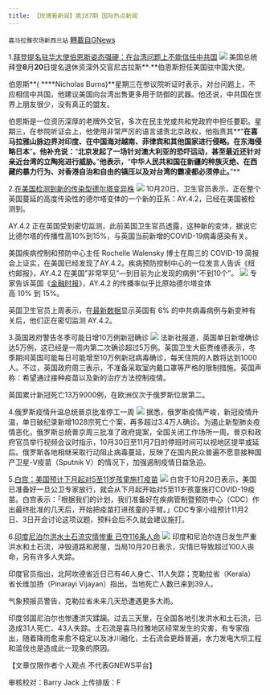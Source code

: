 ```yaml
---
title: 【玫瑰看新闻】第187期 国际热点新闻
---
```

`喜马拉雅农场新西兰站` [轉載自GNews](https://gnews.org/zh-hans/1607669/)

1.[拜登提名驻华大使伯恩斯姿态强硬：在台湾问题上不能信任中共国](https://www.rfi.fr/cn/%E4%B8%AD%E5%9B%BD/20211020-%E6%8B%9C%E7%99%BB%E6%8F%90%E5%90%8D%E9%A9%BB%E5%8D%8E%E5%A4%A7%E4%BD%BF%E4%BC%AF%E6%81%A9%E6%96%AF%E5%A7%BF%E6%80%81%E5%BC%BA%E7%A1%AC-%E5%9C%A8%E5%8F%B0%E6%B9%BE%E9%97%AE%E9%A2%98%E4%B8%8A%E4%B8%8D%E8%83%BD%E4%BF%A1%E4%BB%BB%E4%B8%AD%E5%9B%BD)
![](https://assets.gnews.org/wp-content/uploads/2021/10/图片-1-8.jpg)
美国总统拜登**8**月**20**日提名退休资深外交官尼古拉斯**·**伯恩斯担任美国驻中国大使。

伯恩斯**( ****Nicholas Burns)**星期三在参议院听证时表示，对台问题上，不应相信中共国，他建议美国向台湾出售更多用于防御的武器。他还说，中共国在世界上朋友很少，没有真正的盟友。

伯恩斯是一位资历深厚的老牌外交官，多次在民主党或共和党政府中担任要职。星期三，在参院听证会上，他使用非常严厉的语言谴责北京政权，他指责其**“**在喜马拉雅山脉边界对印度、在中国海对越南、菲律宾和其他国家进行侵略。在东海侵略日本**”**。他补充说：**“**北京发起了一场针对澳大利亚的恐吓运动，甚至最近还针对亲近台湾的立陶宛进行威胁。**”**他表示，**“**中华人民共和国在新疆的种族灭绝、在西藏的暴力行为、对香港自治和自由的镇压以及对台湾的霸凌都必须停止。**”**

2.[在美国检测到新的传染型德尔塔变异株](https://nypost.com/2021/10/20/covid-19-new-strain-of-delta-variant-detected-in-the-us/)
![](https://assets.gnews.org/wp-content/uploads/2021/10/图片-2-4.jpg)
10月20日，卫生官员表示，正在整个英国蔓延的高度传染性的德尔塔变体的一个新的亚系：AY.4.2，已经在美国被检测到。

AY.4.2 正在英国受到密切监测，此前英国卫生官员透露，这种新的变体，据说它比德尔塔的传播性高10%到15%，与英国当前新增的COVID-19病毒感染有关。

美国疾病控制和预防中心主任 Rochelle Walensky 博士在周三的 COVID-19 简报会上证实，在美国已经发现了AY.4.2。疾病预防控制中心的一位发言人告诉《纽约邮报》，AY.4.2 在美国”非常罕见”—到目前为止发现的病例“不到10个”。
![](https://assets.gnews.org/wp-content/uploads/2021/10/图片-3-3.jpg)
专家告诉英国《[金融时报](https://www.ft.com/content/f1ec9d5d-9e02-4cc4-95e7-1dcbb1844d43)》，AY.4.2 的传播率似乎比原始德尔塔变体高 10% 到 15%。

英国卫生官员上周表示，在[最新数据](https://assets.publishing.service.gov.uk/government/uploads/system/uploads/attachment_data/file/1025827/Technical_Briefing_25.pdf)显示英国有 6% 的中共病毒病例与新变种有关后，他们正在密切监测 AY.4.2。

3.英国政府警告冬季可能日增10万例新冠确诊
![](https://assets.gnews.org/wp-content/uploads/2021/10/图片-4-2.jpg)
法新社报道，英国单日新增确诊达5万例，这已经是一周内第二次确诊超过5万例。英国卫生大臣贾维德表示，冬季期间英国可能每日可能增至10万例新冠病毒确诊，每天住院的人数将达到1000人。不过，英国政府周三表示，不准备采取室内戴口罩等严格的限制措施。英国声称：希望通过接种疫苗以及新的治疗方法控制疫情。

英国累计新冠死亡13万9000例，在欧洲仅次于俄罗斯位居第二。

4.俄罗斯疫情升温总统普京批准停工一周
![](https://assets.gnews.org/wp-content/uploads/2021/10/图片-5-2.jpg)
据悉，俄罗斯疫情严峻，新冠疫情升温，单日破纪录新增1028宗死亡个案，再多超过3.4万人确诊。为遏止新型肺炎疫情恶化，俄罗斯总统普京周三批准了政府提案，全国关闭工作场所一周。普京和政府官员举行视频会议时指示，10月30日至11月7日的停班时间可以视地区提早或延后。俄罗斯各地相继采取行动阻止病毒蔓延，反映了在国内民众普遍不愿意接种国产卫星-V疫苗（Sputnik V）的情况下，加强遏制疫情日益急迫。

5.[白宫：美国预计下月起对5至11岁孩童施打疫苗](https://www.google.com/amp/s/amp.rfi.fr/cn/%25E7%2599%25BD%25E5%25AE%25AB-%25E7%25BE%258E%25E5%259B%25BD%25E9%25A2%2584%25E8%25AE%25A1%25E4%25B8%258B%25E6%259C%2588%25E8%25B5%25B7%25E5%25AF%25B95%25E8%2587%25B311%25E5%25B2%2581%25E5%25AD%25A9%25E7%25AB%25A5%25E6%2596%25BD%25E6%2589%2593%25E7%2596%25AB%25E8%258B%2597)
![](https://assets.gnews.org/wp-content/uploads/2021/10/图片6-3.jpg)
白宫于10月20日表示，美国已准备好一旦公卫专家放行，就会从下月起开始对5至11岁孩童施打COVID-19疫苗。白宫表示：「根据我们的计划，我们准备好在疾病管制暨预防中心（CDC）作出最终批准的几天后，开始把疫苗打进孩童的手臂。」CDC专家小组预计11月2日、3日开会讨论这项议题，预料会后不久就会建议施打。

6.[印度尼泊尔洪水土石流灾情惨重 已夺116条人命](https://www.swissinfo.ch/chi/afp/%E5%8D%B0%E5%BA%A6%E5%B0%BC%E6%B3%8A%E5%B0%94%E6%B4%AA%E6%B0%B4%E5%9C%9F%E7%9F%B3%E6%B5%81%E7%81%BE%E6%83%85%E6%83%A8%E9%87%8D-%E5%B7%B2%E5%A4%BA116%E6%9D%A1%E4%BA%BA%E5%91%BD/47043350)
![](https://assets.gnews.org/wp-content/uploads/2021/10/图片-7-1.jpg)
印度和尼泊尔连日发生严重洪水和土石流，冲毁道路和房屋，当局10月20日表示，灾情已导致超过100人丧命，另有许多人失踪。

印度官员指出，北阿坎德省近日已有46人身亡、11人失踪；克勒拉省（Kerala）省长维加扬（Pinarayi Vijayan）指出，当地死亡人数已来到39人。

气象预报员警告，克勒拉省未来几天恐遭遇更多大雨。

印度邻国尼泊尔也惨遭洪灾蹂躏。过去三天里，在全国各地引发洪水和土石流，已造成31人死亡、43人失踪。土石流是喜马拉雅地区经常发生的灾害，有专家指出，随着降雨愈来愈不稳定以及冰川融化，土石流会更趋普遍，水力发电大坝工程和滥伐也是造成此一现象的原因。

【文章仅限作者个人观点 不代表GNEWS平台】

审核校对：Barry Jack
上传排版：F
